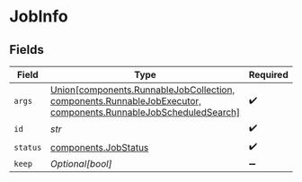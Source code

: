 # JobInfo


## Fields

| Field                                                                                                                                                    | Type                                                                                                                                                     | Required                                                                                                                                                 | Description                                                                                                                                              |
| -------------------------------------------------------------------------------------------------------------------------------------------------------- | -------------------------------------------------------------------------------------------------------------------------------------------------------- | -------------------------------------------------------------------------------------------------------------------------------------------------------- | -------------------------------------------------------------------------------------------------------------------------------------------------------- |
| `args`                                                                                                                                                   | [Union[components.RunnableJobCollection, components.RunnableJobExecutor, components.RunnableJobScheduledSearch]](../../models/components/runnablejob.md) | :heavy_check_mark:                                                                                                                                       | N/A                                                                                                                                                      |
| `id`                                                                                                                                                     | *str*                                                                                                                                                    | :heavy_check_mark:                                                                                                                                       | N/A                                                                                                                                                      |
| `status`                                                                                                                                                 | [components.JobStatus](../../models/components/jobstatus.md)                                                                                             | :heavy_check_mark:                                                                                                                                       | N/A                                                                                                                                                      |
| `keep`                                                                                                                                                   | *Optional[bool]*                                                                                                                                         | :heavy_minus_sign:                                                                                                                                       | N/A                                                                                                                                                      |